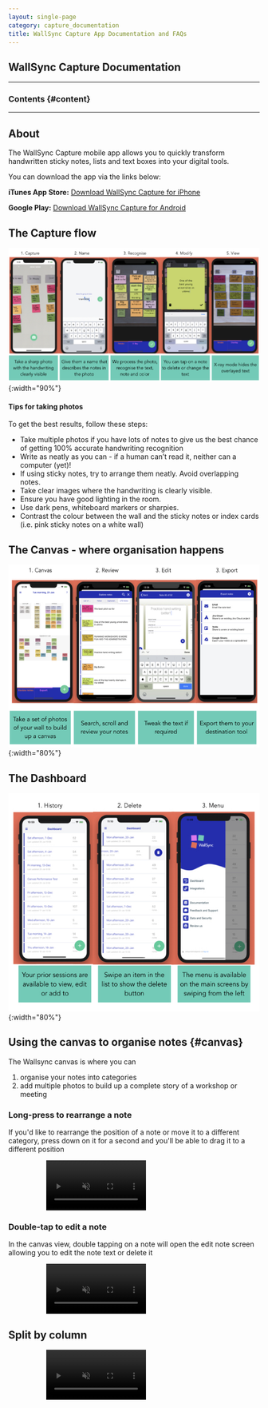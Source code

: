 ```yaml
---
layout: single-page
category: capture_documentation
title: WallSync Capture App Documentation and FAQs
---
```

<style>
    .doc-video {
        display:block;
        margin-left:15%;
    }
</style>

## WallSync Capture Documentation

---

### Contents {#content}
<!-- - [About](#about)
- [Create account](#create-account)
- [Verify email](#verify-email)
- [Capture mode](#capture-mode)
  - [Capturing sticky notes](#capture-mode-sticky-notes)
  - [Capturing whiteboard/ notebook notes](#capture-mode-handrwritten-notes)
- [How to capture images](#image-capture)
  - [Columns](#image-capture-columns)
  - [Groups](#image-capture-groups)
  - [Lists](#image-capture-lists)
  - [Text Boxes](#image-capture-boxes)
- [Organise and edit](#organise)
- [Settings](#settings)
- [Export](#export)
- [FAQs](#faqs)
- [Contact us](#contact)
- [Feedback](#feedback) -->

---

## About

The WallSync Capture mobile app allows you to quickly transform handwritten sticky notes, lists and text boxes into your digital tools.

You can download the app via the links below:

**iTunes App Store:**  [Download WallSync Capture for iPhone](https://itunes.apple.com/au/app/workshop-capture-for-post-its/id1348284502)

**Google Play:**  [Download WallSync Capture for Android](https://play.google.com/store/apps/details?id=net.wallsync.wscapture)


## The Capture flow
![Capture Mode](images/capture_flow.jpg){:width="90%"}
#### Tips for taking photos
To get the best results, follow these steps:

- Take multiple photos if you have lots of notes to give us the best chance of getting 100% accurate handwriting recognition
- Write as neatly as you can - if a human can’t read it, neither can a computer (yet)!
- If using sticky notes, try to arrange them neatly. Avoid overlapping notes.
- Take clear images where the handwriting is clearly visible.
- Ensure you have good lighting in the room.
- Use dark pens, whiteboard markers or sharpies.
- Contrast the colour between the wall and the sticky notes or index cards (i.e. pink sticky notes on a white wall)

## The Canvas - where organisation happens
![Capture Mode](images/canvas.jpg){:width="80%"}


## The Dashboard
![Capture Mode](images/dashboard.jpg){:width="80%"}

## Using the canvas to organise notes {#canvas}

The Wallsync canvas is where you can 
1. organise your notes into categories
2. add multiple photos to build up a complete story of a workshop or meeting

### Long-press to rearrange a note

If you'd like to rearrange the position of a note or move it to a different category, press down on it for a second and you'll be able to drag it to a different position


<video width="200" class="doc-video"  muted playsinline autoplay preload="none" loop>
    <source src="videos/help_longpress_to_move.mp4" type="video/mp4">
</video>

### Double-tap to edit a note

In the canvas view, double tapping on a note will open the edit note screen allowing you to edit the note text or delete it

<video width="200" class="doc-video"  muted playsinline autoplay preload="none" loop>
    <source src="videos/help_double_click_to_edit.mp4" type="video/mp4">
</video>

## Split by column



<video width="200" class="doc-video"  muted playsinline autoplay preload="none" loop>
    <source src="videos/help_split.mp4" type="video/mp4">
</video>




